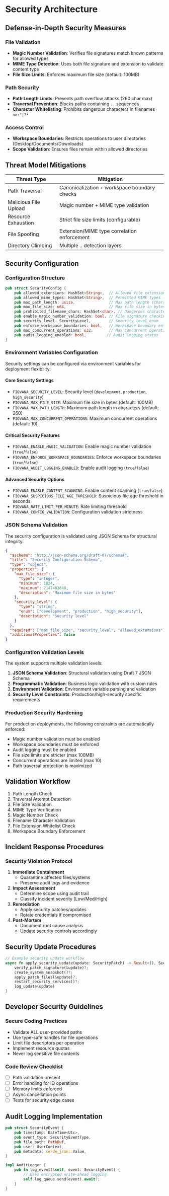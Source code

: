 # Security Architecture

## Defense-in-Depth Security Measures

### File Validation
- **Magic Number Validation**: Verifies file signatures match known patterns for allowed types
- **MIME Type Detection**: Uses both file signature and extension to validate content type
- **File Size Limits**: Enforces maximum file size (default: 100MB)

### Path Security
- **Path Length Limits**: Prevents path overflow attacks (260 char max)
- **Traversal Prevention**: Blocks paths containing `..` sequences
- **Character Whitelisting**: Prohibits dangerous characters in filenames `<>:"|?*`

### Access Control
- **Workspace Boundaries**: Restricts operations to user directories (Desktop/Documents/Downloads)
- **Scope Validation**: Ensures files remain within allowed directories

## Threat Model Mitigations

| Threat Type              | Mitigation                                                                 |
|--------------------------|----------------------------------------------------------------------------|
| Path Traversal           | Canonicalization + workspace boundary checks                              |
| Malicious File Upload    | Magic number + MIME type validation                                        |
| Resource Exhaustion      | Strict file size limits (configurable)                                     |
| File Spoofing            | Extension/MIME type correlation enforcement                                |
| Directory Climbing       | Multiple .. detection layers                                               |

## Security Configuration

### Configuration Structure
```rust
pub struct SecurityConfig {
    pub allowed_extensions: HashSet<String>,  // Allowed file extensions
    pub allowed_mime_types: HashSet<String>,  // Permitted MIME types
    pub max_path_length: usize,               // Max path length (chars)
    pub max_file_size: u64,                   // Max file size in bytes
    pub prohibited_filename_chars: HashSet<char>, // Dangerous characters
    pub enable_magic_number_validation: bool, // File signature checking
    pub security_level: SecurityLevel,        // Security level enum
    pub enforce_workspace_boundaries: bool,   // Workspace boundary enforcement
    pub max_concurrent_operations: u32,       // Max concurrent operations
    pub audit_logging_enabled: bool,         // Audit logging status
}
```

### Environment Variables Configuration

Security settings can be configured via environment variables for deployment flexibility:

#### Core Security Settings
- `FIOVANA_SECURITY_LEVEL`: Security level (`development`, `production`, `high_security`)
- `FIOVANA_MAX_FILE_SIZE`: Maximum file size in bytes (default: 100MB)
- `FIOVANA_MAX_PATH_LENGTH`: Maximum path length in characters (default: 260)
- `FIOVANA_MAX_CONCURRENT_OPERATIONS`: Maximum concurrent operations (default: 10)

#### Critical Security Features
- `FIOVANA_ENABLE_MAGIC_VALIDATION`: Enable magic number validation (`true`/`false`)
- `FIOVANA_ENFORCE_WORKSPACE_BOUNDARIES`: Enforce workspace boundaries (`true`/`false`)
- `FIOVANA_AUDIT_LOGGING_ENABLED`: Enable audit logging (`true`/`false`)

#### Advanced Security Options
- `FIOVANA_ENABLE_CONTENT_SCANNING`: Enable content scanning (`true`/`false`)
- `FIOVANA_SUSPICIOUS_FILE_AGE_THRESHOLD`: Suspicious file age threshold in seconds
- `FIOVANA_RATE_LIMIT_PER_MINUTE`: Rate limiting threshold
- `FIOVANA_CONFIG_VALIDATION`: Configuration validation strictness

### JSON Schema Validation

The security configuration is validated using JSON Schema for structural integrity:

```json
{
  "$schema": "http://json-schema.org/draft-07/schema#",
  "title": "Security Configuration Schema",
  "type": "object",
  "properties": {
    "max_file_size": {
      "type": "integer",
      "minimum": 1024,
      "maximum": 2147483648,
      "description": "Maximum file size in bytes"
    },
    "security_level": {
      "type": "string",
      "enum": ["development", "production", "high_security"],
      "description": "Security level"
    }
  },
  "required": ["max_file_size", "security_level", "allowed_extensions"],
  "additionalProperties": false
}
```

### Configuration Validation Levels

The system supports multiple validation levels:

1. **JSON Schema Validation**: Structural validation using Draft 7 JSON Schema
2. **Programmatic Validation**: Business logic validation with custom rules
3. **Environment Validation**: Environment variable parsing and validation
4. **Security Level Constraints**: Production/high-security specific requirements

### Production Security Hardening

For production deployments, the following constraints are automatically enforced:

- Magic number validation must be enabled
- Workspace boundaries must be enforced
- Audit logging must be enabled
- File size limits are stricter (max 100MB)
- Concurrent operations are limited (max 10)
- Path traversal protection is maximized

## Validation Workflow

1. Path Length Check
2. Traversal Attempt Detection
3. File Size Validation
4. MIME Type Verification
5. Magic Number Check
6. Filename Character Validation
7. File Extension Whitelist Check
8. Workspace Boundary Enforcement

## Incident Response Procedures

### Security Violation Protocol
1. **Immediate Containment**
   - Quarantine affected files/systems
   - Preserve audit logs and evidence
2. **Impact Assessment**
   - Determine scope using audit trail
   - Classify incident severity (Low/Med/High)
3. **Remediation**
   - Apply security patches/updates
   - Rotate credentials if compromised
4. **Post-Mortem**
   - Document root cause analysis
   - Update security controls accordingly

## Security Update Procedures

```rust
// Example security update workflow
async fn apply_security_update(update: SecurityPatch) -> Result<(), SecurityError> {
    verify_patch_signature(&update)?;
    create_system_snapshot()?;
    apply_patch_files(&update)?;
    restart_security_services()?;
    log_update(update)
}
```

## Developer Security Guidelines

### Secure Coding Practices
- Validate ALL user-provided paths
- Use type-safe handles for file operations
- Limit file descriptors per operation
- Implement resource quotas
- Never log sensitive file contents

### Code Review Checklist
- [ ] Path validation present
- [ ] Error handling for IO operations
- [ ] Memory limits enforced
- [ ] Async cancellation points
- [ ] Tests for security edge cases

## Audit Logging Implementation

```rust
pub struct SecurityEvent {
    pub timestamp: DateTime<Utc>,
    pub event_type: SecurityEventType,
    pub file_path: PathBuf,
    pub user: UserContext,
    pub metadata: serde_json::Value,
}

impl AuditLogger {
    pub fn log_event(&self, event: SecurityEvent) {
        // Uses encrypted write-ahead logging
        self.log_queue.send(event).await?;
    }
}
```

